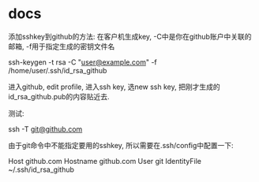 # docs

添加sshkey到github的方法:
在客户机生成key, 
-C中是你在github账户中关联的邮箱, 
-f用于指定生成的密钥文件名

ssh-keygen -t rsa -C "user@example.com" -f /home/user/.ssh/id_rsa_github

进入github, edit profile, 进入ssh key, 选new ssh key, 
把刚才生成的id_rsa_github.pub的内容贴近去.

测试:

ssh -T git@github.com

由于git命令中不能指定要用的sshkey, 所以需要在.ssh/config中配置一下:

Host github.com
  Hostname github.com
  User git
  IdentityFile ~/.ssh/id_rsa_github

